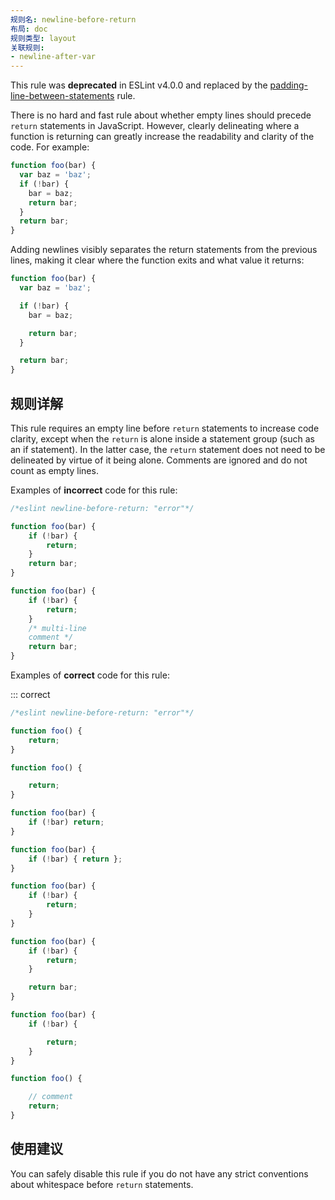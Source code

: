 ```yaml
---
规则名: newline-before-return
布局: doc
规则类型: layout
关联规则:
- newline-after-var
---
```




This rule was **deprecated** in ESLint v4.0.0 and replaced by the [padding-line-between-statements](padding-line-between-statements) rule.

There is no hard and fast rule about whether empty lines should precede `return` statements in JavaScript. However, clearly delineating where a function is returning can greatly increase the readability and clarity of the code. For example:

```js
function foo(bar) {
  var baz = 'baz';
  if (!bar) {
    bar = baz;
    return bar;
  }
  return bar;
}
```

Adding newlines visibly separates the return statements from the previous lines, making it clear where the function exits and what value it returns:

```js
function foo(bar) {
  var baz = 'baz';

  if (!bar) {
    bar = baz;

    return bar;
  }

  return bar;
}
```

## 规则详解

This rule requires an empty line before `return` statements to increase code clarity, except when the `return` is alone inside a statement group (such as an if statement). In the latter case, the `return` statement does not need to be delineated by virtue of it being alone. Comments are ignored and do not count as empty lines.

Examples of **incorrect** code for this rule:



```js
/*eslint newline-before-return: "error"*/

function foo(bar) {
    if (!bar) {
        return;
    }
    return bar;
}

function foo(bar) {
    if (!bar) {
        return;
    }
    /* multi-line
    comment */
    return bar;
}
```

Examples of **correct** code for this rule:

::: correct

```js
/*eslint newline-before-return: "error"*/

function foo() {
    return;
}

function foo() {

    return;
}

function foo(bar) {
    if (!bar) return;
}

function foo(bar) {
    if (!bar) { return };
}

function foo(bar) {
    if (!bar) {
        return;
    }
}

function foo(bar) {
    if (!bar) {
        return;
    }

    return bar;
}

function foo(bar) {
    if (!bar) {

        return;
    }
}

function foo() {

    // comment
    return;
}
```

## 使用建议

You can safely disable this rule if you do not have any strict conventions about whitespace before `return` statements.
